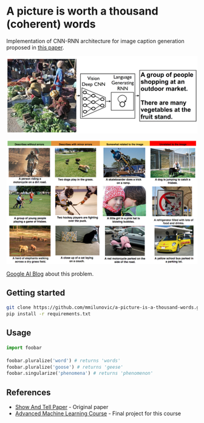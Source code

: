# A picture is worth a thousand (coherent) words

Implementation of CNN-RNN architecture for image caption generation proposed in [this paper](https://arxiv.org/abs/1411.4555). 

![](https://github.com/mmilunovic/a-picture-is-a-thousand-words/blob/master/resources/description.png)

![](https://github.com/mmilunovic/a-picture-is-a-thousand-words/blob/master/resources/multiple.png)



[Google AI Blog](https://ai.googleblog.com/2014/11/a-picture-is-worth-thousand-coherent.html) about this problem.




## Getting started

```bash
git clone https://github.com/mmilunovic/a-picture-is-a-thousand-words.git
pip install -r requirements.txt
```

## Usage

```python
import foobar

foobar.pluralize('word') # returns 'words'
foobar.pluralize('goose') # returns 'geese'
foobar.singularize('phenomena') # returns 'phenomenon'
```

## References

* [Show And Tell Paper](https://arxiv.org/abs/1411.4555) - Original paper
* [Advanced Machine Learning Course](https://www.coursera.org/specializations/aml) - Final project for this course

